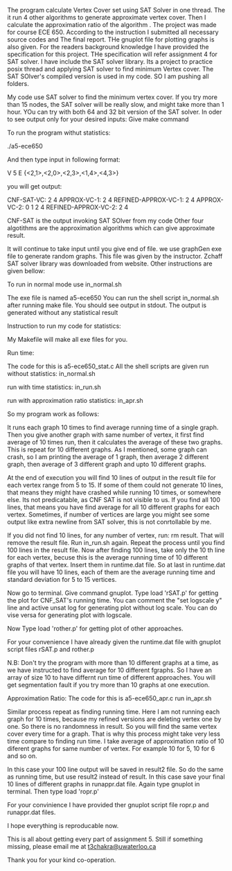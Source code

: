 The program calculate Vertex Cover set using SAT Solver in one thread.
The it run 4 other algorithms to generate approximate vertex cover. Then I calculate the approximation ratio of the algorithm .
The project was made for course ECE 650. According to the instruction I submitted all necessary source codes and The final report. THe gnuplot file for plotting graphs is also given. For the readers background knowledge I have provided the specification for this project. THe specification will refer assignment 4 for SAT solver. I have include the SAT solver library. Its a project to practice posix thread and applying SAT solver to find minimum Vertex cover. 
The SAT SOlver's compiled version is used in my code. SO I am pushing all folders.

My code use SAT solver to find the minimum vertex cover. If you try more than 15 nodes, the SAT solver will be really slow, and might take more than 1 hour. YOu can try with both 64 and 32 bit version of the SAT solver. 
In oder to see output only for your desired inputs: Give make command

To run the program withut statistics:
 
 ./a5-ece650
 
 
And then type input in following format:

V 5
E {<2,1>,<2,0>,<2,3>,<1,4>,<4,3>}

you will get output:

CNF-SAT-VC: 2 4 
APPROX-VC-1: 2 4 
REFINED-APPROX-VC-1: 2 4 
APPROX-VC-2: 0 1 2 4 
REFINED-APPROX-VC-2: 2 4 

CNF-SAT is the output invoking  SAT SOlver from my code 
Other four algotithms are the approximation algorithms which can give approximate result.

It will continue to take input until you give end of file.
we use graphGen exe file to generate random graphs. This file was given by the instructor. Zchaff SAT solver library was downloaded from website. 
Other instructions are given bellow:

To run in normal mode use in_normal.sh



The exe file is named a5-ece650
You can run the shell script in_normal.sh after running make file.
You should see output in stdout. The output is generated without any statistical result

Instruction to run my code for statistics:
 
My Makefile will make all exe files for you.

Run time:

The code for this is a5-ece650_stat.c
All the shell scripts are given
run without statistics: in_normal.sh


run with time statistics: in_run.sh

run with approximation ratio statistics:  in_apr.sh




So my program work as follows:

It runs each graph 10 times to find average running time of a single graph.  Then you give another graph with same number of vertex, it first find average of 10 times run, then it calculates the average of these two graphs. This is repeat for 10 different graphs. As I mentioned, some graph can crash, so I am printing the average of 1 graph, then average 2 different graph, then average of 3 different graph and upto 10 different graphs. 

 At the end of execution you will find 10 lines of output in the result file for each vertex range from 5 to 15. If some of them could not generate 10 lines, that means they might have crashed while running 10 times, or somewhere else. Its not predicatable, as CNF SAT is not visible to us. If you find all 100 lines, that means you have find average for all 10 different graphs for each vertex. Sometimes, if number of vertices are large you might see some output like extra newline from SAT solver, this is not conrtollable by me.

If you did not find 10 lines, for any number of vertex, run: rm result. That will remove the result file. Run in_run.sh again. Repeat the process until you find 100 lines in the result file. Now after finding 100 lines, take only the 10 th line for each vertex, becuse this is the average running time of 10 different graphs of that vertex. Insert them in runtime.dat file. So at last in runtime.dat file you will have 10 lines, each of them are the average running time and standard deviation for 5 to 15 vertices. 

Now go to terminal. Give command gnuplot. Type load 'rSAT.p' for getting the plot for CNF_SAT's running time. You can comment the "set logscale y" line and active unsat log for generating plot without log scale. You can do vise versa for generating plot with logscale.

Now Type load 'rother.p' for getting plot of other approaches. 


For your convenience I have already given the runtime.dat file with gnuplot script files rSAT.p and rother.p 

N.B: Don't try the program with more than 10 different graphs at a time, as we have instructed to find average for 10 different fgraphs. So I have an array of size 10 to have differnt run time of different approaches. You will get segmentation fault if you try more than 10 graphs at one execution. 

Approximation Ratio:
The code for this is a5-ece650_apr.c
run in_apr.sh

Similar process repeat as finding running time. Here I am not running each graph for 10 times, because my refined versions are deleting vertex one by one. So there is no randomness in result. So you will find the same vertex cover every time for a graph. That is why this process might take very less time compare to finding run time.
I take average of approximation ratio of 10 diferent graphs for same number of vertex. For example 10 for 5, 10 for 6 and so on.  

In this case your 100 line output will be saved in result2 file. So do the same as running time, but use result2 instead of result. In this case save your final 10 lines of different graphs in runappr.dat file. Again type gnuplot in terminal. Then type load 'ropr.p'

For your convinience I have provided ther gnuplot script file ropr.p and runappr.dat files.

I hope everything is reproducable now. 

This is all about getting every part of assignment 5. Still if something missing, please email me at t3chakra@uwaterloo.ca

Thank you for your kind co-operation. 



